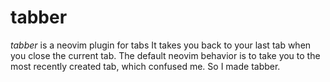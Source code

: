 # tabber
*tabber* is a neovim plugin for tabs
It takes you back to your last tab when you close the current tab.
The default neovim behavior is to take you to the most recently created tab, which confused me.
So I made tabber.

